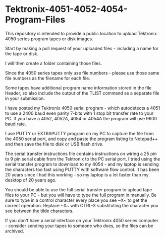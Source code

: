 # Tektronix-4051-4052-4054-Program-Files

This repository is intended to provide a public location to upload Tektronix 4050 series program tapes or disk images.

Start by making a pull request of your uploaded files - including a name for the tape or disk.

I will then create a folder containing those files.

Since the 4050 series tapes only use file numbers - please use those same file numbers as the filename for each file.

Some tapes have additional program name information stored in the file Header, so also include the output of the TLIST command as a separate file in your submission.

I have posted my Tektronix 4050 serial program - which autodetects a 4051 to use a 2400 baud even parity 7-bits with 1 stop bit transfer rate to your PC.  If you have a 4052, 4052A, 4054 or 4054A the program will use 9600 baud rate.

I use PUTTY or EXTRAPUTTY program on my PC to capture the file from the 4050 serial port, and copy and paste the program listing to Notepad++ and then save the file to disk or USB flash drive.

The serial transfer instructions file contains instructions on wiring a 25 pin to 9 pin serial cable from the Tektronix to the PC serial port.  I tried using the serial transfer program to download to my 4054 - and my laptop is sending the characters too fast using PUTTY with software flow control.  It has been 20 years since I had this working - so my laptop is a lot faster than my desktop of 20 years ago.

You should be able to use the full serial transfer program to upload tape files to your PC - but you will have to type the full program in manually.  Be sure to type in a control character every place you see ~X~ to get the correct operation.  Replace ~X~ with CTRL-X substituting the character you see between the tilde characters.

If you don't have a serial interface on your Tektronix 4050 series computer - consider sending your tapes to someone who does, so the files can be archived.
